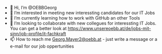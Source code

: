 - 👋 Hi, I’m @OEBBGeorg
- 👀 I’m interested in meeting new interessting candidates for our IT Jobs
- 🌱 I’m currently learning how to work with GitHub an other Tools
- 💞️ I’m looking to collaborate with new collegues for interessting IT Jobs. You can get a better look at https://www.unsereoebb.at/de/jobs-mit-sinn/job-profile/it-fachkraft
- 📫 How to reach me Georg.Mayer2@oebb.at - just write a message or a e-mail for our job oppertunities 

<!---
OEBBGeorg/OEBBGeorg is a ✨ special ✨ repository because its `README.md` (this file) appears on your GitHub profile.
You can click the Preview link to take a look at your changes.
--->

